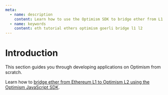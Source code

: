 ```yaml
---
meta:
  - name: description
    content: Learn how to use the Optimism SDK to bridge ether from L1 to L2.
  - name: keywords
    content: eth tutorial ethers optimism goerli bridge l1 l2
---
```


# Introduction

This section guides you through developing applications on Optimism from scratch.

Learn how to [bridge ether from Ethereum L1 to Optimism L2 using the Optimism JavaScript SDK](/tutorials/filecoin/bridge-eth-from-ethereum-l1-to-optimism-l2-using-the-optimism-javascript-sdk).